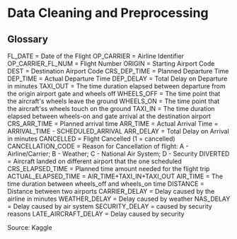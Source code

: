 # Data Cleaning and Preprocessing

## Glossary

FL_DATE = Date of the Flight
OP_CARRIER = Airline Identifier
OP_CARRIER_FL_NUM = Flight Number
ORIGIN = Starting Airport Code
DEST = Destination Airport Code
CRS_DEP_TIME = Planned Departure Time
DEP_TIME = Actual Departure Time
DEP_DELAY = Total Delay on Departure in minutes
TAXI_OUT = The time duration elapsed between departure from the origin airport gate and wheels off
WHEELS_OFF = The time point that the aircraft's wheels leave the ground
WHEELS_ON = The time point that the aircraft'ss wheels touch on the ground
TAXI_IN = The time duration elapsed between wheels-on and gate arrival at the destination airport
CRS_ARR_TIME = Planned arrival time
ARR_TIME = Actual Arrival Time = ARRIVAL_TIME - SCHEDULED_ARRIVAL
ARR_DELAY = Total Delay on Arrival in minutes
CANCELLED = Flight Cancelled (1 = cancelled)
CANCELLATION_CODE = Reason for Cancellation of flight: A - Airline/Carrier; B - Weather; C - National Air System; D - Security
DIVERTED = Aircraft landed on different airport that the one scheduled
CRS_ELAPSED_TIME = Planned time amount needed for the flight trip
ACTUAL_ELAPSED_TIME = AIR_TIME+TAXI_IN+TAXI_OUT
AIR_TIME = The time duration between wheels_off and wheels_on time
DISTANCE = Distance between two airports
CARRIER_DELAY = Delay caused by the airline in minutes
WEATHER_DELAY = Delay caused by weather
NAS_DELAY = Delay caused by air system
SECURITY_DELAY = caused by security reasons
LATE_AIRCRAFT_DELAY = Delay caused by security

Source: Kaggle
